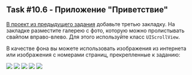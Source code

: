 ## Task #10.6 - Приложение "Приветствие"

[В проект из предыдущего задания](hello-5.md) добавьте третью закладку. На закладке разместите галерею с фото, которую можно пролистывать свайпом вправо-влево. Для этого используйте класс `UIScrollView`.

В качестве фона вы можете использовать изображения из интернета или изображения с номерами страниц, прекрепленные к заданию:

![](images/10.6-1.png) ![](images/10.6-2.png) ![](images/10.6-3.png) ![](images/10.6-4.png) ![](images/10.6-5.png)

